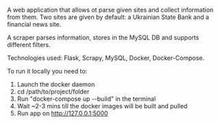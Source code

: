 A web application that allows ot parse given sites and collect information from them. Two sites are given by default:
a Ukrainian State Bank and a financial news site.

A scraper parses information, stores in the MySQL DB and supports different filters.

Technologies used:
Flask, Scrapy, MySQL, Docker, Docker-Compose.

To run it locally you need to:

1. Launch the docker daemon
2. cd /path/to/project/folder
3. Run "docker-compose up --build" in the terminal
4. Wait ~2-3 mins till the docker images will be built and pulled
5. Run app on http://127.0.0.1:5000
